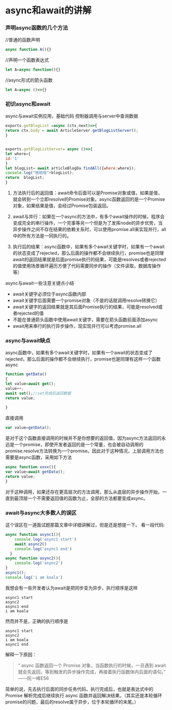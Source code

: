 # async和await的讲解

### 声明async函数的几个方法

//普通的函数声明


```javascript
async function A(){}
```


//声明一个函数表达式


```javascript
let A=async function(){}
```


//async形式的箭头函数


```javascript
let A=async ()=>{}
```


### 初识async和await

async与await实例应用，基础代码
控制器调用与server中查询数据


```javascript
exports.getBlogList =async (ctx,next)=>{
return ctx.body = await ArticleServer.getBlogListServer();
}


exports.getBlogListServer= async ()=>{
let where={
id:'1'
}
let blogList= await articleBlogDa.findAll({where:where});
console.log("哈哈哈"+blogList);
return  blogList;
}

```

1. 方法执行后的返回值：await命令后面可以是Promise对象或值，如果是值，就会转到一个立即resolve的Promise对象。async函数返回的是一个Promise对象，如果结果是值，会经过Promise包装返回。

2. await与并行：如果在一个async的方法中，有多个await操作的时候，程序会变成完全的串行操作，一个完事等另一个但是为了发挥node的异步优势，当异步操作之间不存在结果的依赖关系时，可以使用promise.all来实现并行，all中的所有方法是一同执行的。

3. 执行后的结果：async函数中，如果有多个await关键字时，如果有一个await的状态变成了rejected，那么后面的操作都不会继续执行，promise也是同理await的返回结果就是后面promise执行的结果，可能是resolves或者rejected的值使用场景循环遍历方便了代码需要同步的操作（文件读取，数据库操作等）

async与await一些注意关键点小结

- 	await关键字必须位于async函数内部
- 	await关键字后面需要一个promise对象（不是的话就调用resolve转换它）
- 	await关键字的返回结果就是其后面Promise执行的结果，可能是resolved或者rejected的值
- 	不能在普通箭头函数中使用await关键字，需要在箭头函数前面添加async
- 	await用来串行的执行异步操作，现实现并行可以考虑promise.all

### async与await缺点

async函数中，如果有多个await关键字时，如果有一个await的状态变成了rejected，那么后面的操作都不会继续执行，promise也是同理有这样一个函数async 

```javascript
function getData()
{
let value=await get();
value++;
await set();//set完成后返回数据
return value;
    
}
```
直接调用

```javascript
var value=getData();
```

是对于这个函数直接调用的时候并不是你想要的返回值，因为async方法返回的永远是一个promise，即使开发者返回的是一个常量，也会被自动调用的promise.resolve方法转换为一个promise。因此对于这种情况，上层调用方法也需要是async函数，采用如下方法


```javascript
async function xxxx(){
var value=await getData();
return value;
}
```

对于这种调用，如果还存在更高层次的方法调用，那么从底层的异步操作开始，一直到最顶层一个不需要返回值的函数为止，全部的方法都要变成async。

### await与async大多数人的误区
这个误区在一道面试题那篇文章中详细讲解过，但是还是想提一下。
看一段代码:

```javascript
async function async1(){
    console.log('async1 start')
    await async2()
    console.log('async1 end')
  }
async function async2(){
    console.log('async2')
}
async1();
console.log('i am koala')
```
我想会有一些开发者认为await是把同步变为异步，执行顺序是这样

```
async1 start
async2
async1 end
i am koala
``` 

然而并不是，正确的执行顺序是

```
async1 start
async2
i am koala
async1 end
``` 
解释一下原因：

> “ async 函数返回一个 Promise 对象，当函数执行的时候，一旦遇到 await 就会先返回，等到触发的异步操作完成，再接着执行函数体内后面的语句。” ——阮一峰ES6

简单的说，先去执行后面的同步任务代码，执行完成后，也就是表达式中的 Promise 解析完成后继续执行 async 函数并返回解决结果。（其实还是本轮循环promise的问题，最后的resolve属于异步，位于本轮循环的末尾。）

